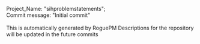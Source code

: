 Project_Name:  "sihproblemstatements";<br> 
Commit message: "Initial commit"
<br>
<br>
This is automatically generated by RoguePM
Descriptions for the repository will be updated in the future commits
